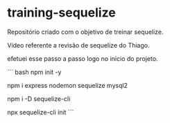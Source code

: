 # training-sequelize
Repositório criado com o objetivo de treinar sequelize.

Vídeo referente a revisão de sequelize do Thiago.

efetuei esse passo a passo logo no inicio do projeto.

´´´ bash
npm init -y

npm i express nodemon sequelize mysql2

npm i -D sequelize-cli

npx sequelize-cli init
´´´

